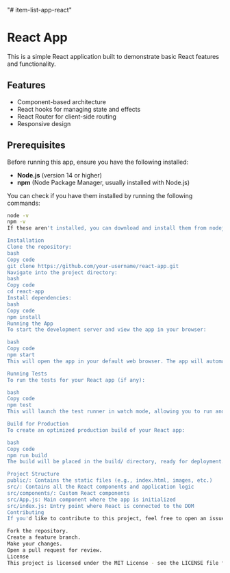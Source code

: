"# item-list-app-react" 
# React App

This is a simple React application built to demonstrate basic React features and functionality.

## Features

- Component-based architecture
- React hooks for managing state and effects
- React Router for client-side routing
- Responsive design

## Prerequisites

Before running this app, ensure you have the following installed:

- **Node.js** (version 14 or higher)
- **npm** (Node Package Manager, usually installed with Node.js)

You can check if you have them installed by running the following commands:

```bash
node -v
npm -v
If these aren't installed, you can download and install them from nodejs.org.

Installation
Clone the repository:
bash
Copy code
git clone https://github.com/your-username/react-app.git
Navigate into the project directory:
bash
Copy code
cd react-app
Install dependencies:
bash
Copy code
npm install
Running the App
To start the development server and view the app in your browser:

bash
Copy code
npm start
This will open the app in your default web browser. The app will automatically reload as you make changes.

Running Tests
To run the tests for your React app (if any):

bash
Copy code
npm test
This will launch the test runner in watch mode, allowing you to run and debug tests.

Build for Production
To create an optimized production build of your React app:

bash
Copy code
npm run build
The build will be placed in the build/ directory, ready for deployment.

Project Structure
public/: Contains the static files (e.g., index.html, images, etc.)
src/: Contains all the React components and application logic
src/components/: Custom React components
src/App.js: Main component where the app is initialized
src/index.js: Entry point where React is connected to the DOM
Contributing
If you'd like to contribute to this project, feel free to open an issue or submit a pull request. Be sure to follow the standard GitHub workflow:

Fork the repository.
Create a feature branch.
Make your changes.
Open a pull request for review.
License
This project is licensed under the MIT License - see the LICENSE file for details.
